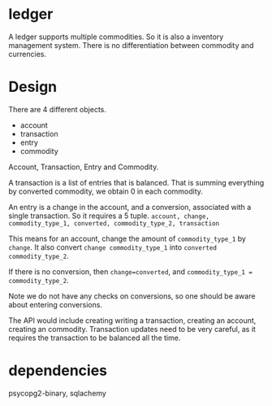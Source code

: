 # ledger
A ledger supports multiple commodities. So it is also a inventory management system.
There is no differentiation between commodity and currencies.

# Design

There are 4 different objects.
 - account
 - transaction
 - entry
 - commodity

Account, Transaction, Entry and Commodity.

A transaction is a list of entries that is balanced.
That is summing everything by converted commodity, we obtain 0 in each commodity. 

An entry is a change in the account, and a conversion, associated with a single transaction.
So it requires a 5 tuple.
`account, change, commodity_type_1, converted, commodity_type_2, transaction`

This means for an account, change the amount of `commodity_type_1` by `change`.
It also convert `change commodity_type_1` into `converted commodity_type_2`.

If there is no conversion, then `change=converted`, and `commodity_type_1 = commodity_type_2`.

Note we do not have any checks on conversions, so one should be aware about entering conversions.

The API would include creating writing a transaction, creating an account, creating an commodity.
Transaction updates need to be very careful, as it requires the transaction to be balanced all the time.

# dependencies
psycopg2-binary, sqlachemy
